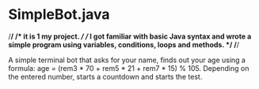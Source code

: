 # SimpleBot.java

/********************************************************************************************************************/
/* it is 1 my project.                                                                                              */
/* I got familiar with basic Java syntax and wrote a simple program using variables, conditions, loops and methods. */
/********************************************************************************************************************/
 
A simple terminal bot that asks for your name, finds out your age using a formula:
age = (rem3 * 70 + rem5 * 21 + rem7 * 15) % 105.
Depending on the entered number, starts a countdown and starts the test.




